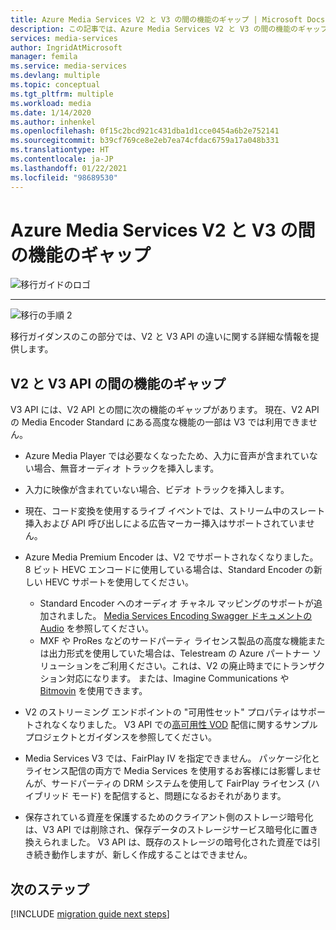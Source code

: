 ```yaml
---
title: Azure Media Services V2 と V3 の間の機能のギャップ | Microsoft Docs
description: この記事では、Azure Media Services V2 と V3 の間の機能のギャップについて説明します。
services: media-services
author: IngridAtMicrosoft
manager: femila
ms.service: media-services
ms.devlang: multiple
ms.topic: conceptual
ms.tgt_pltfrm: multiple
ms.workload: media
ms.date: 1/14/2020
ms.author: inhenkel
ms.openlocfilehash: 0f15c2bcd921c431dba1d1cce0454a6b2e752141
ms.sourcegitcommit: b39cf769ce8e2eb7ea74cfdac6759a17a048b331
ms.translationtype: HT
ms.contentlocale: ja-JP
ms.lasthandoff: 01/22/2021
ms.locfileid: "98689530"
---
```

# <a name="feature-gaps-between-azure-media-services-v2-and-v3"></a>Azure Media Services V2 と V3 の間の機能のギャップ

![移行ガイドのロゴ](./media/migration-guide/azure-media-services-logo-migration-guide.svg)

<hr color="#5ea0ef" size="10">

![移行の手順 2](./media/migration-guide/steps-2.svg)

移行ガイダンスのこの部分では、V2 と V3 API の違いに関する詳細な情報を提供します。

## <a name="feature-gaps-between-v2-and-v3-apis"></a>V2 と V3 API の間の機能のギャップ

V3 API には、V2 API との間に次の機能のギャップがあります。 現在、V2 API の Media Encoder Standard にある高度な機能の一部は V3 では利用できません。

- Azure Media Player では必要なくなったため、入力に音声が含まれていない場合、無音オーディオ トラックを挿入します。

- 入力に映像が含まれていない場合、ビデオ トラックを挿入します。

- 現在、コード変換を使用するライブ イベントでは、ストリーム中のスレート挿入および API 呼び出しによる広告マーカー挿入はサポートされていません。

- Azure Media Premium Encoder は、V2 でサポートされなくなりました。 8 ビット HEVC エンコードに使用している場合は、Standard Encoder の新しい HEVC サポートを使用してください。 
    - Standard Encoder へのオーディオ チャネル マッピングのサポートが追加されました。  [Media Services Encoding Swagger ドキュメントの Audio](https://github.com/Azure/azure-rest-api-specs/blob/master/specification/mediaservices/resource-manager/Microsoft.Media/stable/2020-05-01/Encoding.json) を参照してください。
    - MXF や ProRes などのサードパーティ ライセンス製品の高度な機能または出力形式を使用していた場合は、Telestream の Azure パートナー ソリューションをご利用ください。これは、V2 の廃止時までにトランザクション対応になります。 または、Imagine Communications や [Bitmovin](http://bitmovin.com) を使用できます。

- V2 のストリーミング エンドポイントの "可用性セット" プロパティはサポートされなくなりました。 V3 API での[高可用性 VOD](https://docs.microsoft.com/azure/media-services/latest/media-services-high-availability-encoding) 配信に関するサンプル プロジェクトとガイダンスを参照してください。

- Media Services V3 では、FairPlay IV を指定できません。 パッケージ化とライセンス配信の両方で Media Services を使用するお客様には影響しませんが、サードパーティの DRM システムを使用して FairPlay ライセンス (ハイブリッド モード) を配信すると、問題になるおそれがあります。

- 保存されている資産を保護するためのクライアント側のストレージ暗号化は、V3 API では削除され、保存データのストレージサービス暗号化に置き換えられました。 V3 API は、既存のストレージの暗号化された資産では引き続き動作しますが、新しく作成することはできません。

## <a name="next-steps"></a>次のステップ

[!INCLUDE [migration guide next steps](./includes/migration-guide-next-steps.md)]
